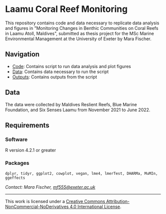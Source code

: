 # Laamu Coral Reef Monitoring

This repository contains code and data necessary to replicate data analysis and figures in "Monitoring Changes in Benthic Communities on Coral Reefs in Laamu Atoll, Maldives", submitted as thesis project for the MSc Marine Environmental Management at the University of Exeter by Mara Fischer.

## Navigation

- [Code](https://github.com/mfischer-edi/LaamuHub/tree/main/code): Contains script to run data analysis and plot figures
- [Data](https://github.com/mfischer-edi/LaamuHub/tree/main/data): Contains data necessary to run the script
- [Outputs](https://github.com/mfischer-edi/LaamuHub/tree/main/outputs): Contains outputs from the script

## Data

The data were collected by Maldives Reslient Reefs, Blue Marine Foundation, and Six Senses Laamu from November 2021 to June 2022.

## Requirements

### Software

R version 4.2.1 or greater

### Packages

`dplyr, tidyr, ggplot2, cowplot, vegan, lme4, lmerTest, DHARMa, MuMIn, ggeffects`

*Contact: Mara Fischer, mf555@exeter.ac.uk*

----
This work is licensed under a [Creative Commons Attribution-NonCommercial-NoDerivatives 4.0 International License](https://creativecommons.org/licenses/by-nc-nd/4.0/).
